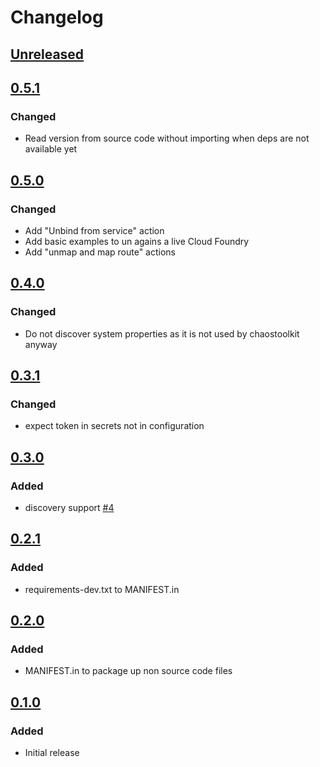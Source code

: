 # Changelog

## [Unreleased][]

[Unreleased]: https://github.com/chaostoolkit/chaostoolkit-cloud-foundry/compare/0.5.1...HEAD

## [0.5.1][]

[0.5.1]: https://github.com/chaostoolkit/chaostoolkit-cloud-foundry/compare/0.5.0...0.5.1

### Changed

-   Read version from source code without importing when deps are not available yet

## [0.5.0][]

[0.5.0]: https://github.com/chaostoolkit/chaostoolkit-cloud-foundry/compare/0.4.0...0.5.0

### Changed

-   Add "Unbind from service" action
-   Add basic examples to un agains a live Cloud Foundry
-   Add "unmap and map route" actions

## [0.4.0][]

[0.4.0]: https://github.com/chaostoolkit/chaostoolkit-cloud-foundry/compare/0.3.1...0.4.0

### Changed

-   Do not discover system properties as it is not used by chaostoolkit anyway

## [0.3.1][]

[0.3.1]: https://github.com/chaostoolkit/chaostoolkit-cloud-foundry/compare/0.3.0...0.3.1

### Changed

-   expect token in secrets not in configuration

## [0.3.0][]

[0.3.0]: https://github.com/chaostoolkit/chaostoolkit-cloud-foundry/compare/0.2.1...0.3.0

### Added

-   discovery support [#4][4]

[4]: https://github.com/chaostoolkit-incubator/chaostoolkit-cloud-foundry/issues/4

## [0.2.1][]

[0.2.1]: https://github.com/chaostoolkit/chaostoolkit-cloud-foundry/compare/0.2.0...0.2.1

### Added

-   requirements-dev.txt to MANIFEST.in

## [0.2.0][]

[0.2.0]: https://github.com/chaostoolkit/chaostoolkit-cloud-foundry/compare/0.1.0...0.2.0

### Added

-   MANIFEST.in to package up non source code files

## [0.1.0][]

[0.1.0]: https://github.com/chaostoolkit/chaostoolkit-cloud-foundry/tree/0.1.0

### Added

-   Initial release